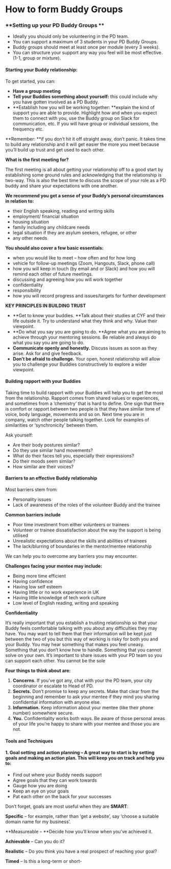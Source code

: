 # How to form Buddy Groups

### **Setting up your PD Buddy Groups **

* Ideally you should only be volunteering in the PD team.&#x20;
* You can support a maximum of 3 students in your PD Buddy Groups.
* Buddy groups should meet at least once per module (every 3 weeks).&#x20;
* You can structure your support any way you feel will be most effective. (1-1, group or mixture).&#x20;

#### **Starting your Buddy relationship:**

To get started, you can:

* **Have a group meeting**
* **Tell your Buddies something about yourself:** this could include why you have gotten involved as a PD Buddy.&#x20;
* **Establish how you will be working together: **explain the kind of support you are able to provide. Highlight how and when you expect them to connect with you, use the Buddy group on Slack for communication, etc.  If you will have group or individual sessions, the frequency etc.&#x20;

**Remember: **if you don’t hit it off straight away, don’t panic. It takes time to build any relationship and it will get easier the more you meet because you’ll build up trust and get used to each other.

**What is the first meeting for?**

The first meeting is all about getting your relationship off to a good start by establishing some ground rules and acknowledging that the relationship is two-way. This is also the best time to discuss the scope of your role as a PD buddy and share your expectations with one another.

**We recommend you get a sense of your Buddy’s personal circumstances in relation to:**

* their English speaking, reading and writing skills&#x20;
* employment/ financial situation
* housing situation&#x20;
* family including any childcare needs
* legal situation if they are asylum seekers, refugee, or other
* any other needs

**You should also cover a few basic essentials:**

* when you would like to meet – how often and for how long
* vehicle for follow-up meetings (Zoom, Hangouts, Slack, phone call)
* how you will keep in touch (by email and or Slack) and how you will remind each other of future meetings.
* discussing and agreeing how you will work together
* confidentiality
* responsibility
* how you will record progress and issues/targets for further development&#x20;

**KEY PRINCIPLES IN BUILDING TRUST**

* **Get to know your buddies.  **Talk about their studies at CYF and their life outside it.  Try to understand what they think and why.  Value their viewpoint.
* **Do what you say you are going to do.  **Agree what you are aiming to achieve through your mentoring sessions.  Be reliable and always do what you say you are going to do.
* **Communicate openly and honestly.**  Discuss issues as soon as they arise.  Ask for and give feedback.
* **Don’t be afraid to challenge.**  Your open, honest relationship will allow you to challenge your Buddies constructively to explore a wider viewpoint.

#### **Building rapport with your Buddies**

Taking time to build rapport with your Buddies will help you to get the most from the relationship. Rapport comes from shared values or experiences, and sometimes from a ‘chemistry’ that is hard to define. One sign that there is comfort or rapport between two people is that they have similar tone of voice, body language, movements and so on. Next time you are in company, watch other people talking together. Look for examples of similarities or ‘synchronicity’ between them.&#x20;

Ask yourself:

* Are their body postures similar?
* Do they use similar hand movements?
* What do their faces tell you, especially their expressions?
* Do their moods seem similar?
* How similar are their voices?

#### **Barriers to an effective Buddy relationship**

Most barriers stem from:

* Personality issues
* Lack of awareness of the roles of the volunteer Buddy and the trainee

**Common barriers include**

* Poor time investment from either volunteers or trainees
* Volunteer or trainee dissatisfaction about the way the support is being utilised
* Unrealistic expectations about the skills and abilities of trainees
* The lack/blurring of boundaries in the mentor/mentee relationship

We can help you to overcome any barriers you may encounter.

**Challenges facing your mentee may include:**

* Being more time efficient
* Having confidence
* Having low self esteem
* Having little or no work experience in UK&#x20;
* Having little knowledge of tech work culture
* Low level of English reading, writing and speaking

**Confidentiality**

It’s really important that you establish a trusting relationship so that your Buddy feels comfortable talking with you about any difficulties they may have. You may want to tell them that their information will be kept just between the two of you but this way of working is risky for both you and your Buddy. You may hear something that makes you feel uneasy. Something that you don’t know how to handle. Something that you cannot solve on your own. It’s important to share issues with your PD team so you can support each other. You cannot be the sole

**Four things to think about are:**

1. **Concerns**. If you’ve got any, chat with your the PD team, your city coordinator or escalate to Head of PD.&#x20;
2. **Secrets.** Don’t promise to keep any secrets.  Make that clear from the beginning and remember to ask your mentee if they mind you sharing confidential information with anyone else.
3. **Information.** Keep information about your mentee (like their phone number) somewhere secure. &#x20;
4. **You.**  Confidentiality works both ways.  Be aware of those personal areas of your life you’re happy to share with your mentee and those you are not.



#### **Tools and Techniques**

#### **1. Goal setting and action plannin**g – A great way to start is by setting goals and making an action plan.  This will keep you on track and help you to:

* Find out where your Buddy needs support
* Agree goals that they can work towards
* Gauge how you are doing
* Keep an eye on your goals
* Pat each other on the back for your successes

Don’t forget, goals are most useful when they are **SMART**:

**Specific** – for example, rather than ‘get a website’, say ‘choose a suitable domain name for my business’.

**Measureable – **Decide how you’ll know when you’ve achieved it.

**Achievable** – Can you do it?

**Realistic** – Do you think you have a real prospect of reaching your goal?

**Timed** – Is this a long-term or short-
